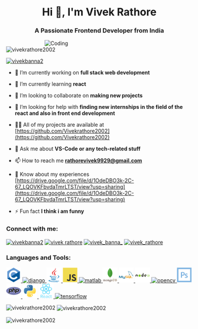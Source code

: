 <!-- [![MasterHead](https://cdn.dribbble.com/users/281525/screenshots/1768570/media/2669447cca1fb2702039f59dcd9717f3.gif)](https://rishavchanda.io) -->
<h1 align="center">Hi 👋, I'm Vivek Rathore</h1>
<h3 align="center">A Passionate Frontend Developer from India</h3>
<img align="right" alt="Coding" width="400" src="https://cdn.dribbble.com/users/1162077/screenshots/3848914/programmer.gif">

<p align="left"> <img src="https://komarev.com/ghpvc/?username=vivekrathore2002&label=Profile%20views&color=0e75b6&style=flat" alt="vivekrathore2002" /> </p>

<p align="left"> <a href="https://twitter.com/vivekbanna2" target="blank"><img src="https://img.shields.io/twitter/follow/vivekbanna2?logo=twitter&style=for-the-badge" alt="vivekbanna2" /></a> </p>

- 🔭 I’m currently working on **full stack web development**

- 🌱 I’m currently learning **react**

- 👯 I’m looking to collaborate on **making new projects**

- 🤝 I’m looking for help with **finding new internships in the field of the react and also in front end development**

- 👨‍💻 All of my projects are available at [https://github.com/Vivekrathore2002](https://github.com/Vivekrathore2002)

- 💬 Ask me about **VS-Code or any tech-related stuff**

- 📫 How to reach me **rathorevivek9929@gmail.com**

- 📄 Know about my experiences [https://drive.google.com/file/d/1OdeDBO3k-2C-67_LQOVKFbvdaTmrLTST/view?usp=sharing](https://drive.google.com/file/d/1OdeDBO3k-2C-67_LQOVKFbvdaTmrLTST/view?usp=sharing)

- ⚡ Fun fact **I think i am funny**

<h3 align="left">Connect with me:</h3>
<p align="left">
<a href="https://twitter.com/vivekbanna2" target="blank"><img align="center" src="https://raw.githubusercontent.com/rahuldkjain/github-profile-readme-generator/master/src/images/icons/Social/twitter.svg" alt="vivekbanna2" height="30" width="40" /></a>
<a href="https://linkedin.com/in/vivekrathore0703" target="blank"><img align="center" src="https://raw.githubusercontent.com/rahuldkjain/github-profile-readme-generator/master/src/images/icons/Social/linked-in-alt.svg" alt="vivek rathore" height="30" width="40" /></a>
<a href="https://instagram.com/vivek_banna_" target="blank"><img align="center" src="https://raw.githubusercontent.com/rahuldkjain/github-profile-readme-generator/master/src/images/icons/Social/instagram.svg" alt="vivek_banna_" height="30" width="40" /></a>
<a href="https://www.leetcode.com/vivek_rathore" target="blank"><img align="center" src="https://raw.githubusercontent.com/rahuldkjain/github-profile-readme-generator/master/src/images/icons/Social/leet-code.svg" alt="vivek_rathore" height="30" width="40" /></a>
</p>

<h3 align="left">Languages and Tools:</h3>
<p align="left"> <a href="https://www.cprogramming.com/" target="_blank" rel="noreferrer"> <img src="https://raw.githubusercontent.com/devicons/devicon/master/icons/c/c-original.svg" alt="c" width="40" height="40"/> </a> <a href="https://www.djangoproject.com/" target="_blank" rel="noreferrer"> <img src="https://cdn.worldvectorlogo.com/logos/django.svg" alt="django" width="40" height="40"/> </a> <a href="https://www.java.com" target="_blank" rel="noreferrer"> <img src="https://raw.githubusercontent.com/devicons/devicon/master/icons/java/java-original.svg" alt="java" width="40" height="40"/> </a> <a href="https://developer.mozilla.org/en-US/docs/Web/JavaScript" target="_blank" rel="noreferrer"> <img src="https://raw.githubusercontent.com/devicons/devicon/master/icons/javascript/javascript-original.svg" alt="javascript" width="40" height="40"/> </a> <a href="https://www.mathworks.com/" target="_blank" rel="noreferrer"> <img src="https://upload.wikimedia.org/wikipedia/commons/2/21/Matlab_Logo.png" alt="matlab" width="40" height="40"/> </a> <a href="https://www.mongodb.com/" target="_blank" rel="noreferrer"> <img src="https://raw.githubusercontent.com/devicons/devicon/master/icons/mongodb/mongodb-original-wordmark.svg" alt="mongodb" width="40" height="40"/> </a> <a href="https://www.mysql.com/" target="_blank" rel="noreferrer"> <img src="https://raw.githubusercontent.com/devicons/devicon/master/icons/mysql/mysql-original-wordmark.svg" alt="mysql" width="40" height="40"/> </a> <a href="https://nodejs.org" target="_blank" rel="noreferrer"> <img src="https://raw.githubusercontent.com/devicons/devicon/master/icons/nodejs/nodejs-original-wordmark.svg" alt="nodejs" width="40" height="40"/> </a> <a href="https://opencv.org/" target="_blank" rel="noreferrer"> <img src="https://www.vectorlogo.zone/logos/opencv/opencv-icon.svg" alt="opencv" width="40" height="40"/> </a> <a href="https://www.photoshop.com/en" target="_blank" rel="noreferrer"> <img src="https://raw.githubusercontent.com/devicons/devicon/master/icons/photoshop/photoshop-line.svg" alt="photoshop" width="40" height="40"/> </a> <a href="https://www.php.net" target="_blank" rel="noreferrer"> <img src="https://raw.githubusercontent.com/devicons/devicon/master/icons/php/php-original.svg" alt="php" width="40" height="40"/> </a> <a href="https://www.python.org" target="_blank" rel="noreferrer"> <img src="https://raw.githubusercontent.com/devicons/devicon/master/icons/python/python-original.svg" alt="python" width="40" height="40"/> </a> <a href="https://reactjs.org/" target="_blank" rel="noreferrer"> <img src="https://raw.githubusercontent.com/devicons/devicon/master/icons/react/react-original-wordmark.svg" alt="react" width="40" height="40"/> </a> <a href="https://www.tensorflow.org" target="_blank" rel="noreferrer"> <img src="https://www.vectorlogo.zone/logos/tensorflow/tensorflow-icon.svg" alt="tensorflow" width="40" height="40"/> </a> </p>

<p><img align="left" src="https://github-readme-stats.vercel.app/api/top-langs?username=vivekrathore2002&show_icons=true&locale=en&layout=compact" alt="vivekrathore2002" /></p>

<p>&nbsp;<img align="center" src="https://github-readme-stats.vercel.app/api?username=vivekrathore2002&show_icons=true&locale=en" alt="vivekrathore2002" /></p>

<p><img align="center" src="https://github-readme-streak-stats.herokuapp.com/?user=vivekrathore2002&" alt="vivekrathore2002" /></p>
